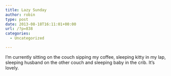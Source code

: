 ```yaml
---
title: Lazy Sunday
author: robin
type: post
date: 2013-08-18T16:11:01+00:00
url: /?p=838
categories:
  - Uncategorized

---
```

I&#8217;m currently sitting on the couch sipping my coffee, sleeping kitty in my lap, sleeping husband on the other couch and sleeping baby in the crib. It&#8217;s lovely.